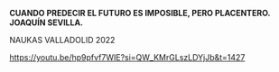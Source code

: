 **CUANDO PREDECIR EL FUTURO ES IMPOSIBLE, PERO PLACENTERO. JOAQUÍN SEVILLA.**

NAUKAS VALLADOLID 2022

https://youtu.be/hp9pfvf7WIE?si=QW_KMrGLszLDYjJb&t=1427
